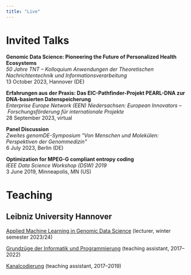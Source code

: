 ```yaml
---
title: "Live"
---
```


# Invited Talks

**Genomic Data Science: Pioneering the Future of Personalized Health Ecosystems**\
_50 Jahre TNT&nbsp;&ndash;&nbsp;Kolloquium Anwendungen der Theoretischen Nachrichtentechnik und Informationsverarbeitung_\
13 October 2023, Hannover (DE)

**Erfahrungen aus der Praxis: Das EIC-Pathfinder-Projekt PEARL-DNA zur DNA-basierten Datenspeicherung**\
_Enterprise Europe Network (EEN) Niedersachsen: European Innovators&nbsp;&ndash;&nbsp;Forschungsförderung für internationale Projekte_\
28 September 2023, virtual

**Panel Discussion**\
_Zweites genomDE-Symposium "Von Menschen und Molekülen: Perspektiven der Genommedizin"_\
6 July 2023, Berlin (DE)

**Optimization for MPEG-G compliant entropy coding**\
_IEEE Data Science Workshop (DSW) 2019_\
3 June 2019, Minneapolis, MN (US)

# Teaching

## Leibniz University Hannover

[Applied Machine Learning in Genomic Data Science](https://www.tnt.uni-hannover.de/edu/vorlesungen/AMLG/) (lecturer, winter semester 2023/24)

[Grundzüge der Informatik und Programmierung](https://www.tnt.uni-hannover.de/edu/vorlesungen/GIP/) (teaching assistant, 2017&ndash;2022)

[Kanalcodierung](https://www.tnt.uni-hannover.de/edu/vorlesungen/KanalCod/) (teaching assistant, 2017&ndash;2019)
